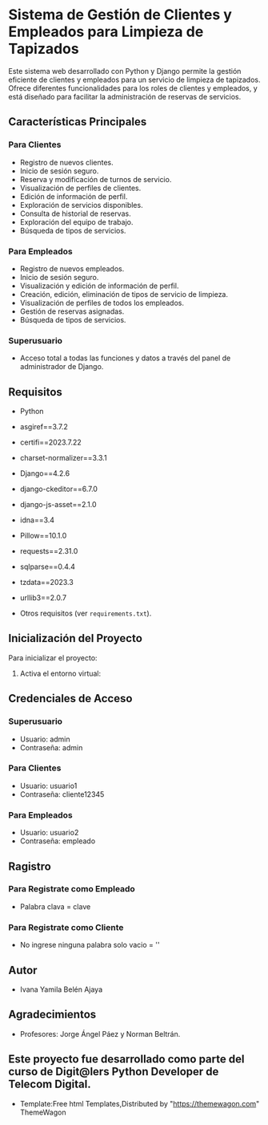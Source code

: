 # Sistema de Gestión de Clientes y Empleados para Limpieza de Tapizados

Este sistema web desarrollado con Python y Django permite la gestión eficiente de clientes y empleados para un servicio de limpieza de tapizados. Ofrece diferentes funcionalidades para los roles de clientes y empleados, y está diseñado para facilitar la administración de reservas de servicios.

## Características Principales

### Para Clientes
- Registro de nuevos clientes.
- Inicio de sesión seguro.
- Reserva y modificación de turnos de servicio.
- Visualización de perfiles de clientes.
- Edición de información de perfil.
- Exploración de servicios disponibles.
- Consulta de historial de reservas.
- Exploración del equipo de trabajo.
- Búsqueda de tipos de servicios.

### Para Empleados
- Registro de nuevos empleados.
- Inicio de sesión seguro.
- Visualización y edición de información de perfil.
- Creación, edición, eliminación de tipos de servicio de limpieza.
- Visualización de perfiles de todos los empleados.
- Gestión de reservas asignadas.
- Búsqueda de tipos de servicios.

### Superusuario
- Acceso total a todas las funciones y datos a través del panel de administrador de Django.

## Requisitos
- Python
- asgiref==3.7.2
- certifi==2023.7.22
- charset-normalizer==3.3.1
- Django==4.2.6
- django-ckeditor==6.7.0
- django-js-asset==2.1.0
- idna==3.4
- Pillow==10.1.0
- requests==2.31.0
- sqlparse==0.4.4
- tzdata==2023.3
- urllib3==2.0.7

- Otros requisitos (ver `requirements.txt`).

## Inicialización del Proyecto

Para inicializar el proyecto:

1. Activa el entorno virtual:


## Credenciales de Acceso
### Superusuario
- Usuario: admin
- Contraseña: admin

### Para Clientes
- Usuario: usuario1
- Contraseña: cliente12345

### Para Empleados
- Usuario: usuario2
- Contraseña: empleado

## Ragistro
### Para Registrate como Empleado
- Palabra clava = clave 

### Para Registrate como Cliente
- No ingrese ninguna palabra solo vacio = ''

## Autor
- Ivana Yamila Belén Ajaya

## Agradecimientos
- Profesores: Jorge Ángel Páez y Norman Beltrán.

## Este proyecto fue desarrollado como parte del curso de Digit@lers Python Developer de Telecom Digital.

- Template:Free html Templates,Distributed by "https://themewagon.com" ThemeWagon
